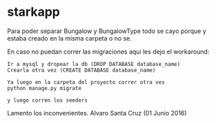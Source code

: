 # starkapp

Para poder separar Bungalow y BungalowType todo se cayo
porque y estaba creado en la misma carpeta o no se.

En caso no puedan correr las migraciones aqui les dejo el workaround:

    Ir a mysql y dropear la db (DROP DATABASE database_name)
    Crearla otra vez (CREATE DATABASE database_name)

    Ya luego en la carpeta del proyecto correr otra ves
    python manage.py migrate

    y luego corren los seeders

Lamento los inconvenientes.
Alvaro Santa Cruz (01 Junio 2016)
